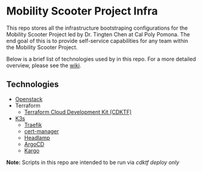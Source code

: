 # Mobility Scooter Project Infra
This repo stores all the infrastructure bootstraping configurations for the Mobility Scooter Project led by Dr. Tingten Chen at Cal Poly Pomona. The end goal of this is to provide self-service capabilities for any team within the Mobility Scooter Project.

Below is a brief list of technologies used by in this repo. For a more detailed overview, please see the [wiki](https://github.com/Mobility-Scooter-Project/mobility-scooter-infa/wiki).

## Technologies
- [Openstack](https://docs.openstack.org/2024.1/)
- Terraform
    - [Terraform Cloud Development Kit (CDKTF)](https://developer.hashicorp.com/terraform/cdktf)
- [K3s](https://docs.k3s.io/)
    - [Traefik](https://doc.traefik.io/traefik/providers/kubernetes-crd/)
    - [cert-manager](https://cert-manager.io/)
    - [Headlamp](https://headlamp.dev/)
    - [ArgoCD](https://argo-cd.readthedocs.io/en/stable/)
    - [Kargo](https://kargo.io/)

**Note:** Scripts in this repo are intended to be run via _cdktf deploy only_